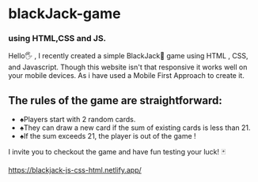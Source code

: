 # blackJack-game
### using HTML,CSS and JS.

Hello🖐 ,
I recently created  a simple BlackJack🎰 game using HTML , CSS, and Javascript.
Though this website isn't that responsive it works well on your mobile devices. As i have used a Mobile First Approach to create it.

## The rules of the game are straightforward:
- ♠️Players start with  2 random cards.
- ♠️They  can draw a new card if the sum of existing cards is less than 21.
- ♠️If the sum  exceeds 21, the player is out of the game !

  
 I invite you to checkout the game and have fun testing your luck! 🃏

https://blackjack-js-css-html.netlify.app/
